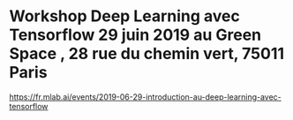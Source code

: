 # Workshop Deep Learning avec Tensorflow 29 juin 2019 au Green Space , 28 rue du chemin vert, 75011 Paris

https://fr.mlab.ai/events/2019-06-29-introduction-au-deep-learning-avec-tensorflow

